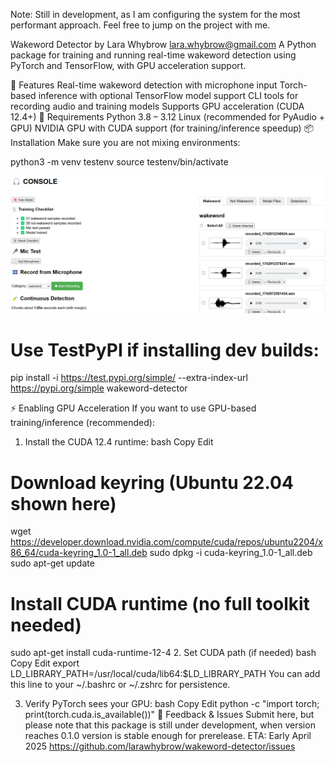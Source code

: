 Note: Still in development, as I am configuring the system for the most performant approach. Feel free to jump on the project with me. 

Wakeword Detector by Lara Whybrow lara.whybrow@gmail.com
A Python package for training and running real-time wakeword detection using PyTorch and TensorFlow, with GPU acceleration support.

🚀 Features
Real-time wakeword detection with microphone input
Torch-based inference with optional TensorFlow model support
CLI tools for recording audio and training models
Supports GPU acceleration (CUDA 12.4+)
🧱 Requirements
Python 3.8 – 3.12
Linux (recommended for PyAudio + GPU)
NVIDIA GPU with CUDA support (for training/inference speedup)
📦 Installation
Make sure you are not mixing environments:

python3 -m venv testenv source testenv/bin/activate

![Wakeword Detector UI](https://github.com/P0llen/wakeword-detector/blob/main/docs/Wakeword%20Detector.png?raw=true)

# Use TestPyPI if installing dev builds:

pip install -i https://test.pypi.org/simple/ --extra-index-url https://pypi.org/simple wakeword-detector

⚡ Enabling GPU Acceleration
If you want to use GPU-based training/inference (recommended):

1. Install the CUDA 12.4 runtime:
   bash
   Copy
   Edit

# Download keyring (Ubuntu 22.04 shown here)

wget https://developer.download.nvidia.com/compute/cuda/repos/ubuntu2204/x86_64/cuda-keyring_1.0-1_all.deb
sudo dpkg -i cuda-keyring_1.0-1_all.deb
sudo apt-get update

# Install CUDA runtime (no full toolkit needed)

sudo apt-get install cuda-runtime-12-4 2. Set CUDA path (if needed)
bash
Copy
Edit
export LD_LIBRARY_PATH=/usr/local/cuda/lib64:$LD_LIBRARY_PATH
You can add this line to your ~/.bashrc or ~/.zshrc for persistence.

3. Verify PyTorch sees your GPU:
   bash
   Copy
   Edit
   python -c "import torch; print(torch.cuda.is_available())"
   📮 Feedback & Issues
   Submit here, but please note that this package is still under development, when version reaches 0.1.0 version is stable enough for prerelease. ETA: Early April 2025 https://github.com/larawhybrow/wakeword-detector/issues
